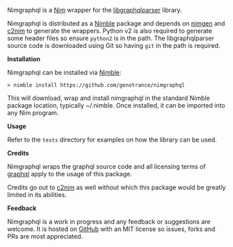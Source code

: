Nimgraphql is a [Nim](https://nim-lang.org/) wrapper for the [libgraphqlparser](https://github.com/graphql/libgraphqlparser) library.

Nimgraphql is distributed as a [Nimble](https://github.com/nim-lang/nimble) package and depends on [nimgen](https://github.com/genotrance/nimgen) and [c2nim](https://github.com/nim-lang/c2nim/) to generate the wrappers. Python v2 is also required to generate some header files so ensure `python2` is in the path. The libgraphqlparser source code is downloaded using Git so having ```git``` in the path is required.

__Installation__

Nimgraphql can be installed via [Nimble](https://github.com/nim-lang/nimble):

```
> nimble install https://github.com/genotrance/nimgraphql
```

This will download, wrap and install nimgraphql in the standard Nimble package location, typically ~/.nimble. Once installed, it can be imported into any Nim program.

__Usage__

Refer to the ```tests``` directory for examples on how the library can be used.

__Credits__

Nimgraphql wraps the graphql source code and all licensing terms of [graphql](https://github.com/graphql/libgraphqlparser/blob/master/LICENSE) apply to the usage of this package.

Credits go out to [c2nim](https://github.com/nim-lang/c2nim/) as well without which this package would be greatly limited in its abilities.

__Feedback__

Nimgraphql is a work in progress and any feedback or suggestions are welcome. It is hosted on [GitHub](https://github.com/genotrance/nimgraphql) with an MIT license so issues, forks and PRs are most appreciated.
